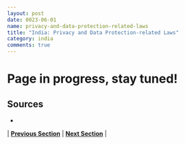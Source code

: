 ```yaml
---
layout: post
date: 0023-06-01
name: privacy-and-data-protection-related-laws
title: "India: Privacy and Data Protection-related Laws"
category: india
comments: true
---
```


# Page in progress, stay tuned!

Sources
---
- 

| **[Previous Section](https://neo-project.github.io/global-blockchain-compliance-hub//india/india-securities-related-laws.html)** | **[Next Section](https://neo-project.github.io/global-blockchain-compliance-hub//india/india-final-liability.html)** |
